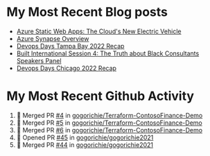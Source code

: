 # My Most Recent Blog posts
<!-- BLOG-POST-LIST:START -->
- [Azure Static Web Apps: The Cloud&#39;s New Electric Vehicle](https://www.gogorichie.com/blog/microsoft/azurespringcleaning2023/)
- [Azure Synapse Overview](https://www.gogorichie.com/blog/microsoft/azure-synapse-overview/)
- [Devops Days Tampa Bay 2022 Recap](https://www.gogorichie.com/blog/devopsdaystampabay2022recap/)
- [Built International Session 4: The Truth about Black Consultants Speakers Panel](https://www.gogorichie.com/blog/built-speakers-panel-appearance/)
- [Devops Days Chicago 2022 Recap](https://www.gogorichie.com/blog/devopsdayschicago2022recap/)
<!-- BLOG-POST-LIST:END -->


# My Most Recent Github Activity
<!--START_SECTION:activity-->
1. 🎉 Merged PR [#4](https://github.com/gogorichie/Terraform-ContosoFinance-Demo/pull/4) in [gogorichie/Terraform-ContosoFinance-Demo](https://github.com/gogorichie/Terraform-ContosoFinance-Demo)
2. 🎉 Merged PR [#5](https://github.com/gogorichie/Terraform-ContosoFinance-Demo/pull/5) in [gogorichie/Terraform-ContosoFinance-Demo](https://github.com/gogorichie/Terraform-ContosoFinance-Demo)
3. 🎉 Merged PR [#6](https://github.com/gogorichie/Terraform-ContosoFinance-Demo/pull/6) in [gogorichie/Terraform-ContosoFinance-Demo](https://github.com/gogorichie/Terraform-ContosoFinance-Demo)
4. 💪 Opened PR [#45](https://github.com/gogorichie/gogorichie2021/pull/45) in [gogorichie/gogorichie2021](https://github.com/gogorichie/gogorichie2021)
5. 🎉 Merged PR [#44](https://github.com/gogorichie/gogorichie2021/pull/44) in [gogorichie/gogorichie2021](https://github.com/gogorichie/gogorichie2021)
<!--END_SECTION:activity-->

